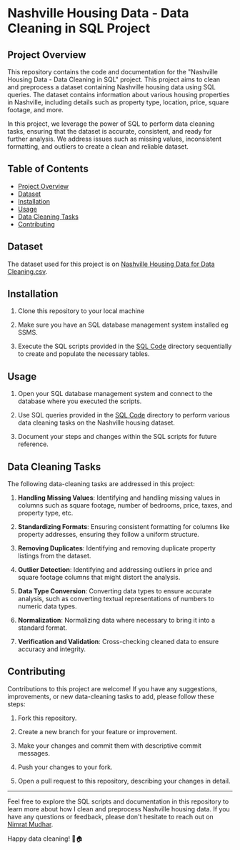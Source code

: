 # Nashville Housing Data - Data Cleaning in SQL Project

## Project Overview

This repository contains the code and documentation for the "Nashville Housing Data - Data Cleaning in SQL" project. This project aims to clean and preprocess a dataset containing Nashville housing data using SQL queries. The dataset contains information about various housing properties in Nashville, including details such as property type, location, price, square footage, and more.

In this project, we leverage the power of SQL to perform data cleaning tasks, ensuring that the dataset is accurate, consistent, and ready for further analysis. We address issues such as missing values, inconsistent formatting, and outliers to create a clean and reliable dataset.

## Table of Contents

- [Project Overview](#project-overview)
- [Dataset](#dataset)
- [Installation](#installation)
- [Usage](#usage)
- [Data Cleaning Tasks](#data-cleaning-tasks)
- [Contributing](#contributing)

## Dataset

The dataset used for this project is on [Nashville Housing Data for Data Cleaning.csv](https://github.com/NimratMudhar/Nashville-Housing-Data-Cleaning.sql/blob/main/Nashville%20Housing%20Data%20for%20Data%20Cleaning.csv).

## Installation

1. Clone this repository to your local machine
  
2. Make sure you have an SQL database management system installed eg SSMS.

3. Execute the SQL scripts provided in the [SQL Code]( https://github.com/NimratMudhar/Nashville-Housing-Data-Cleaning.sql/blob/main/SQL%20) directory sequentially to create and populate the necessary tables.

## Usage

1. Open your SQL database management system and connect to the database where you executed the scripts.

2. Use SQL queries provided in the [SQL Code]( https://github.com/NimratMudhar/Nashville-Housing-Data-Cleaning.sql/blob/main/SQL%20) directory to perform various data cleaning tasks on the Nashville housing dataset.

3. Document your steps and changes within the SQL scripts for future reference.

## Data Cleaning Tasks

The following data-cleaning tasks are addressed in this project:

1. **Handling Missing Values**: Identifying and handling missing values in columns such as square footage, number of bedrooms, price, taxes, and property type, etc.

2. **Standardizing Formats**: Ensuring consistent formatting for columns like property addresses, ensuring they follow a uniform structure.

3. **Removing Duplicates**: Identifying and removing duplicate property listings from the dataset.

4. **Outlier Detection**: Identifying and addressing outliers in price and square footage columns that might distort the analysis.

5. **Data Type Conversion**: Converting data types to ensure accurate analysis, such as converting textual representations of numbers to numeric data types.

6. **Normalization**: Normalizing data where necessary to bring it into a standard format.

7. **Verification and Validation**: Cross-checking cleaned data to ensure accuracy and integrity.

## Contributing

Contributions to this project are welcome! If you have any suggestions, improvements, or new data-cleaning tasks to add, please follow these steps:

1. Fork this repository.

2. Create a new branch for your feature or improvement.

3. Make your changes and commit them with descriptive commit messages.

4. Push your changes to your fork.

5. Open a pull request to this repository, describing your changes in detail.


---

Feel free to explore the SQL scripts and documentation in this repository to learn more about how I clean and preprocess Nashville housing data. If you have any questions or feedback, please don't hesitate to reach out on [Nimrat Mudhar](https://www.linkedin.com/in/nimrat-kaur-mudhar-2618a2263/).

Happy data cleaning! 🧹🏠
